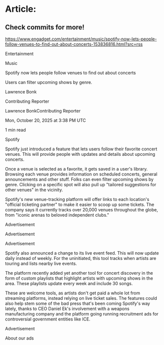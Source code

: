 # Article:

## Check commits for more!
https://www.engadget.com/entertainment/music/spotify-now-lets-people-follow-venues-to-find-out-about-concerts-153836816.html?src=rss

Entertainment

Music

Spotify now lets people follow venues to find out about concerts

Users can filter upcoming shows by genre.

Lawrence Bonk

Contributing Reporter

Lawrence BonkContributing Reporter

Mon, October 20, 2025 at 3:38 PM UTC

1 min read

Spotify

Spotify just introduced a feature that lets users follow their favorite concert venues. This will provide people with updates and details about upcoming concerts.

Once a venue is selected as a favorite, it gets saved in a user's library. Browsing each venue provides information on scheduled concerts, general announcements and other stuff. Folks can even filter upcoming shows by genre. Clicking on a specific spot will also pull up "tailored suggestions for other venues" in the vicinity.

Spotify's new venue-tracking platform will offer links to each location's "official ticketing partner" to make it easier to scoop up some tickets. The company says it currently tracks over 20,000 venues throughout the globe, from "iconic arenas to beloved independent clubs."

Advertisement

Advertisement

Advertisement

Spotify also announced a change to its live event feed. This will now update daily instead of weekly. For the uninitiated, this tool tracks when artists are touring and lists nearby live events.

The platform recently added yet another tool for concert discovery in the form of custom playlists that highlight artists with upcoming shows in the area. These playlists update every week and include 30 songs.

These are welcome tools, as artists don't get paid a whole lot from streaming platforms, instead relying on live ticket sales. The features could also help stem some of the bad press that's been coming Spotify's way lately, thanks to CEO Daniel Ek's involvement with a weapons manufacturing company and the platform going running recruitment ads for controversial government entities like ICE.

Advertisement

About our ads